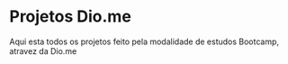 
# Projetos Dio.me

Aqui esta todos os projetos feito pela modalidade de estudos Bootcamp, atravez da Dio.me 
